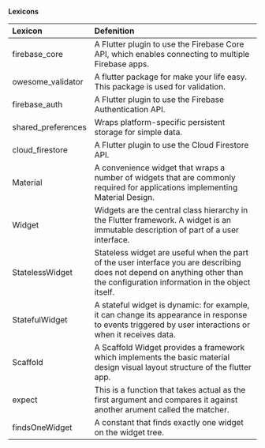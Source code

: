 
**Lexicons**

|Lexicon | Defenition|
|:------ | :---------|
|firebase_core | A Flutter plugin to use the Firebase Core API, which enables connecting to multiple Firebase apps.|
|owesome_validator | A flutter package for make your life easy. This package is used for validation.|
|firebase_auth | A Flutter plugin to use the Firebase Authentication API.|
|shared_preferences | Wraps platform-specific persistent storage for simple data.|
|cloud_firestore | A Flutter plugin to use the Cloud Firestore API.|
|Material | A convenience widget that wraps a number of widgets that are commonly required for applications implementing Material Design.|
|Widget | Widgets are the central class hierarchy in the Flutter framework. A widget is an immutable description of part of a user interface.|
|StatelessWidget | Stateless widget are useful when the part of the user interface you are describing does not depend on anything other than the configuration information in the object itself.|
|StatefulWidget | A stateful widget is dynamic: for example, it can change its appearance in response to events triggered by user interactions or when it receives data.|
|Scaffold | A Scaffold Widget provides a framework which implements the basic material design visual layout structure of the flutter app.|
|expect | This is a function that takes actual as the first argument and compares it against another arument called the matcher.|
|findsOneWidget | A constant that finds exactly one widget on the widget tree.|


